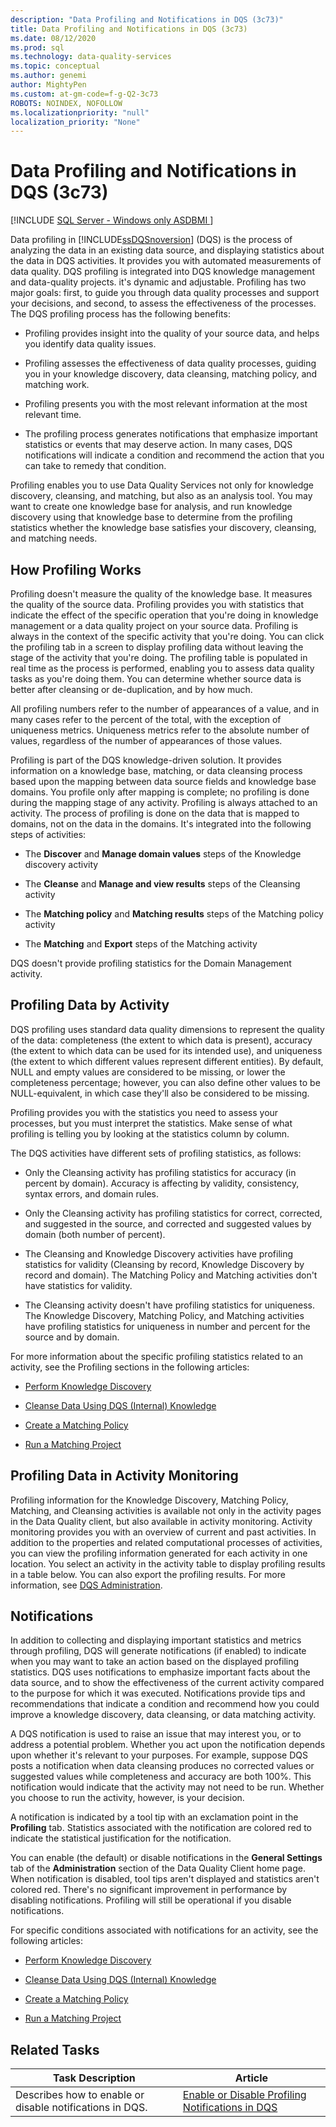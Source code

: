 ```yaml
---
description: "Data Profiling and Notifications in DQS (3c73)"
title: Data Profiling and Notifications in DQS (3c73)
ms.date: 08/12/2020
ms.prod: sql
ms.technology: data-quality-services
ms.topic: conceptual
ms.author: genemi
author: MightyPen
ms.custom: at-gm-code=f-g-Q2-3c73
ROBOTS: NOINDEX, NOFOLLOW
ms.localizationpriority: "null"
localization_priority: "None"
---
```

# Data Profiling and Notifications in DQS (3c73)

[!INCLUDE [SQL Server - Windows only ASDBMI  ](../includes/applies-to-version/sql-windows-only-asdbmi.md)]

  Data profiling in [!INCLUDE[ssDQSnoversion](../includes/ssdqsnoversion-md.md)] (DQS) is the process of analyzing the data in an existing data source, and displaying statistics about the data in DQS activities. It provides you with automated measurements of data quality. DQS profiling is integrated into DQS knowledge management and data-quality projects. it's dynamic and adjustable. Profiling has two major goals: first, to guide you through data quality processes and support your decisions, and second, to assess the effectiveness of the processes. The DQS profiling process has the following benefits:  
  
-   Profiling provides insight into the quality of your source data, and helps you identify data quality issues.  
  
-   Profiling assesses the effectiveness of data quality processes, guiding you in your knowledge discovery, data cleansing, matching policy, and matching work.  
  
-   Profiling presents you with the most relevant information at the most relevant time.  
  
-   The profiling process generates notifications that emphasize important statistics or events that may deserve action. In many cases, DQS notifications will indicate a condition and recommend the action that you can take to remedy that condition.  
  
 Profiling enables you to use Data Quality Services not only for knowledge discovery, cleansing, and matching, but also as an analysis tool. You may want to create one knowledge base for analysis, and run knowledge discovery using that knowledge base to determine from the profiling statistics whether the knowledge base satisfies your discovery, cleansing, and matching needs.  
  
##  <a name="How"></a> How Profiling Works  
 Profiling doesn't measure the quality of the knowledge base. It measures the quality of the source data. Profiling provides you with statistics that indicate the effect of the specific operation that you're doing in knowledge management or a data quality project on your source data. Profiling is always in the context of the specific activity that you're doing. You can click the profiling tab in a screen to display profiling data without leaving the stage of the activity that you're doing. The profiling table is populated in real time as the process is performed, enabling you to assess data quality tasks as you're doing them. You can determine whether source data is better after cleansing or de-duplication, and by how much.  
  
 All profiling numbers refer to the number of appearances of a value, and in many cases refer to the percent of the total, with the exception of uniqueness metrics. Uniqueness metrics refer to the absolute number of values, regardless of the number of appearances of those values.  
  
 Profiling is part of the DQS knowledge-driven solution. It provides information on a knowledge base, matching, or data cleansing process based upon the mapping between data source fields and knowledge base domains. You profile only after mapping is complete; no profiling is done during the mapping stage of any activity. Profiling is always attached to an activity. The process of profiling is done on the data that is mapped to domains, not on the data in the domains. It's integrated into the following steps of activities:  
  
-   The **Discover** and **Manage domain values** steps of the Knowledge discovery activity  
  
-   The **Cleanse** and **Manage and view results** steps of the Cleansing activity  
  
-   The **Matching policy** and **Matching results** steps of the Matching policy activity  
  
-   The **Matching** and **Export** steps of the Matching activity  
  
 DQS doesn't provide profiling statistics for the Domain Management activity.  
  
##  <a name="Activity"></a> Profiling Data by Activity  
 DQS profiling uses standard data quality dimensions to represent the quality of the data: completeness (the extent to which data is present), accuracy (the extent to which data can be used for its intended use), and uniqueness (the extent to which different values represent different entities). By default, NULL and empty values are considered to be missing, or lower the completeness percentage; however, you can also define other values to be NULL-equivalent, in which case they'll also be considered to be missing.  
  
 Profiling provides you with the statistics you need to assess your processes, but you must interpret the statistics. Make sense of what profiling is telling you by looking at the statistics column by column.  
  
 The DQS activities have different sets of profiling statistics, as follows:  
  
-   Only the Cleansing activity has profiling statistics for accuracy (in percent by domain). Accuracy is affecting by validity, consistency, syntax errors, and domain rules.  
  
-   Only the Cleansing activity has profiling statistics for correct, corrected, and suggested in the source, and corrected and suggested values by domain (both number of percent).  
  
-   The Cleansing and Knowledge Discovery activities have profiling statistics for validity (Cleansing by record, Knowledge Discovery by record and domain). The Matching Policy and Matching activities don't have statistics for validity.  
  
-   The Cleansing activity doesn't have profiling statistics for uniqueness. The Knowledge Discovery, Matching Policy, and Matching activities have profiling statistics for uniqueness in number and percent for the source and by domain.  
  
 For more information about the specific profiling statistics related to an activity, see the Profiling sections in the following articles:  
  
-   [Perform Knowledge Discovery](../data-quality-services/perform-knowledge-discovery.md)  
  
-   [Cleanse Data Using DQS &#40;Internal&#41; Knowledge](../data-quality-services/cleanse-data-using-dqs-internal-knowledge.md)  
  
-   [Create a Matching Policy](../data-quality-services/create-a-matching-policy.md)  
  
-   [Run a Matching Project](../data-quality-services/run-a-matching-project.md)  
  
##  <a name="Monitoring"></a> Profiling Data in Activity Monitoring  
 Profiling information for the Knowledge Discovery, Matching Policy, Matching, and Cleansing activities is available not only in the activity pages in the Data Quality client, but also available in activity monitoring. Activity monitoring provides you with an overview of current and past activities. In addition to the properties and related computational processes of activities, you can view the profiling information generated for each activity in one location. You select an activity in the activity table to display profiling results in a table below. You can also export the profiling results. For more information, see [DQS Administration](../data-quality-services/dqs-administration.md).  
  
##  <a name="Notifications"></a> Notifications  
 In addition to collecting and displaying important statistics and metrics through profiling, DQS will generate notifications (if enabled) to indicate when you may want to take an action based on the displayed profiling statistics. DQS uses notifications to emphasize important facts about the data source, and to show the effectiveness of the current activity compared to the purpose for which it was executed. Notifications provide tips and recommendations that indicate a condition and recommend how you could improve a knowledge discovery, data cleansing, or data matching activity.  
  
 A DQS notification is used to raise an issue that may interest you, or to address a potential problem. Whether you act upon the notification depends upon whether it's relevant to your purposes. For example, suppose DQS posts a notification when data cleansing produces no corrected values or suggested values while completeness and accuracy are both 100%. This notification would indicate that the activity may not need to be run. Whether you choose to run the activity, however, is your decision.  
  
 A notification is indicated by a tool tip with an exclamation point in the **Profiling** tab. Statistics associated with the notification are colored red to indicate the statistical justification for the notification.  
  
 You can enable (the default) or disable notifications in the **General Settings** tab of the **Administration** section of the Data Quality Client home page. When notification is disabled, tool tips aren't displayed and statistics aren't colored red. There's no significant improvement in performance by disabling notifications. Profiling will still be operational if you disable notifications.  
  
 For specific conditions associated with notifications for an activity, see the following articles:  
  
-   [Perform Knowledge Discovery](../data-quality-services/perform-knowledge-discovery.md)  
  
-   [Cleanse Data Using DQS &#40;Internal&#41; Knowledge](../data-quality-services/cleanse-data-using-dqs-internal-knowledge.md)  
  
-   [Create a Matching Policy](../data-quality-services/create-a-matching-policy.md)  
  
-   [Run a Matching Project](../data-quality-services/run-a-matching-project.md)  
  
## Related Tasks  
  
|Task Description|Article|  
|----------------------|-----------|  
|Describes how to enable or disable notifications in DQS.|[Enable or Disable Profiling Notifications in DQS](../data-quality-services/enable-or-disable-profiling-notifications-in-dqs.md)|  
  
  
